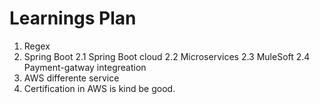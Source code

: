 # Learnings Plan

1. Regex
2. Spring Boot
    2.1 Spring Boot cloud
    2.2 Microservices
    2.3 MuleSoft
    2.4 Payment-gatway integreation
3. AWS differente service
4. Certification in AWS is kind be good.